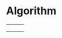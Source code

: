 # Algorithm

|      |      |      |
| ---- | ---- | ---- |
|      |      |      |
|      |      |      |
|      |      |      |

